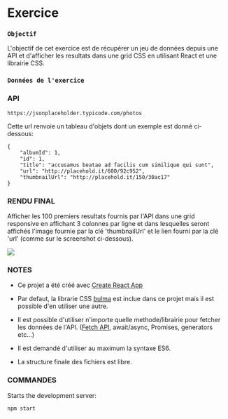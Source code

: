 # Exercice

### `Objectif`
L'objectif de cet exercice est de récupérer un jeu de données depuis une API et d'afficher les resultats dans une grid CSS en utilisant React et une librairie CSS.

### `Données de l'exercice`

### API
    https://jsonplaceholder.typicode.com/photos

Cette url renvoie un tableau d'objets dont un exemple est donné ci-dessous:

    {
        "albumId": 1,
        "id": 1,
        "title": "accusamus beatae ad facilis cum similique qui sunt",
        "url": "http://placehold.it/600/92c952",
        "thumbnailUrl": "http://placehold.it/150/30ac17"
    }

### RENDU FINAL

Afficher les 100 premiers resultats fournis par l'API dans une grid responsive en affichant 3 colonnes par ligne et dans lesquelles seront affichés l'image fournie par la clé 'thumbnailUrl' et le lien fourni par la clé 'url' (comme sur le screenshot ci-dessous).

<img src="src/screen.png" />


### NOTES

* Ce projet a été créé avec [Create React App](https://github.com/facebookincubator/create-react-app)

* Par defaut, la librarie CSS [bulma](http://bulma.io/) est inclue dans ce projet mais il est possible d'en utiliser une autre.

* Il est possible d'utiliser n'importe quelle methode/librairie pour fetcher les données de l'API. ([Fetch API](https://developers.google.com/web/updates/2015/03/introduction-to-fetch), await/async, Promises, generators etc...)

* Il est demandé d'utiliser au maximum la syntaxe ES6.

* La structure finale des fichiers est libre.

### COMMANDES

Starts the development server:

    npm start
